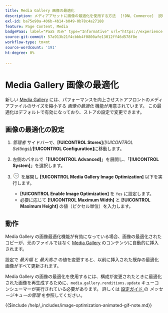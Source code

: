 ```yaml
---
title: Media Gallery 画像の最適化
description: メディアアセットに画像の最適化を使用する方法  [!DNL Commerce]  説明します。
exl-id: ba75e90a-406b-4b14-b049-0b78c4a27188
feature: Page Content, Media
badgePaas: label="PaaS のみ" type="Informative" url="https://experienceleague.adobe.com/ja/docs/commerce/user-guides/product-solutions" tooltip="Adobe Commerce on Cloud プロジェクト（Adobeが管理する PaaS インフラストラクチャ）およびオンプレミスプロジェクトにのみ適用されます。"
source-git-commit: 57a913b21f4cbbb4f0800afe13012ff46d578f8e
workflow-type: tm+mt
source-wordcount: '191'
ht-degree: 0%

---
```


# Media Gallery 画像の最適化

新しい [Media Gallery](media-gallery.md) には、パフォーマンスを向上させストアフロントのメディアファイルのサイズを縮小する _画像の最適化_ 機能が用意されています。 この最適化はデフォルトで有効になっており、ストアの設定で変更できます。

## 画像の最適化の設定

1. _管理者_ サイドバーで、**[!UICONTROL Stores]**/_[!UICONTROL Settings]_/**[!UICONTROL Configuration]**&#x200B;に移動します。

1. 左側のパネルで「**[!UICONTROL Advanced]**」を展開し、「**[!UICONTROL System]**」を選択します。

1. ![ 拡張セレクター ](../assets/icon-display-expand.png) を展開し **[!UICONTROL Media Gallery Image Optimization]** 以下を実行します。

   - **[!UICONTROL Enable Image Optimization]** を `Yes` に設定します。
   - 必要に応じて **[!UICONTROL Maximum Width]** と **[!UICONTROL Maximum Height]** の値（ピクセル単位）を入力します。

## 動作

Media Gallery の画像最適化機能が有効になっている場合、画像の最適化されたコピーが、元のファイルではなく [Media Gallery](media-gallery.md) のコンテンツに自動的に挿入されます。

設定で _最大幅_ と _最大高さ_ の値を変更すると、以前に挿入された既存の最適化画像がすべて更新されます。

Media Gallery の画像の最適化を使用するには、構成が変更されたときに最適化された画像を再生成するために、`media.gallery.renditions.update` キューコンシューマーが実行されている必要があります。 詳しくは [ 設定ガイド ](https://experienceleague.adobe.com/docs/commerce-operations/configuration-guide/message-queues/manage-message-queues.html?lang=ja) の _メッセージキューの管理_ を参照してください。

{{$include /help/_includes/image-optimization-animated-gif-note.md}}
